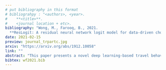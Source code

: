 ```yaml
---
# put bibliography in this format
# bibliograhpy : "<authors>, <year>.
#    **<title>**.
#    <journal location + etc>.
bibliography: "Wong, M., Farooq, B., 2021.
  **ResLogit: A residual neural network logit model for data-driven choice modelling**. Transportation Research Part C: Emerging Technologies." # surround Title with **<title>**
date: 2021-02-15
preview: journal_trpartc.jpg
arxiv: "https://arxiv.org/abs/1912.10058"
link: ""
abstract: "This paper presents a novel deep learning-based travel behaviour choice model. Our proposed Residual Logit (ResLogit) model formulation seamlessly integrates a Deep Neural Network (DNN) architecture into a multinomial logit model. Recently, DNN models such as the Multi-layer Perceptron (MLP) and the Recurrent Neural Network (RNN) have shown remarkable success in modelling complex and noisy behavioural data. However, econometric studies have argued that machine learning techniques are a `black-box' and difficult to interpret for use in the choice analysis. We develop a data-driven choice model that extends the systematic utility function to incorporate non-linear cross-effects using a series of residual layers and using skipped connections to handle model identifiability in estimating a large number of parameters. The model structure accounts for cross-effects and choice heterogeneity arising from substitution, interactions with non-chosen alternatives and other effects in a non-linear manner. We describe the formulation, model estimation, interpretability and examine the relative performance and econometric implications of our proposed model. We present an illustrative example of the model on a classic red/blue bus choice scenario example. For a real-world application, we use a travel mode choice dataset to analyze the model characteristics compared to traditional neural networks and Logit formulations. Our findings show that our ResLogit approach significantly outperforms MLP models while providing similar interpretability as a Multinomial Logit model."
bibtex: wf2021.bib
---
```

